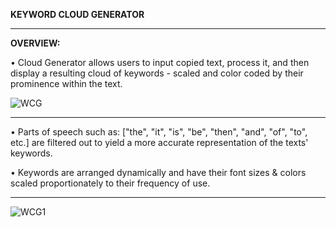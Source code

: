 
**KEYWORD CLOUD GENERATOR**
________________________________________________________________________________________________________________

**OVERVIEW:**

• Cloud Generator allows users to input copied text, process it, and then display a resulting cloud of keywords - scaled and color coded by their prominence within the text. 

![WCG](https://github.com/user-attachments/assets/a754b438-2c10-497d-8753-a1b9973616bc)

________________________________________________________________________________________________________________

• Parts of speech such as: ["the", "it", "is", "be", "then", "and", "of", "to", etc.] are filtered out to yield a more accurate representation of the texts' keywords. 

• Keywords are arranged dynamically and have their font sizes & colors scaled proportionately to their frequency of use.

________________________________________________________________________________________________________________

![WCG1](https://github.com/user-attachments/assets/f7a8175a-be5a-4038-99b9-7ffc92414002)

